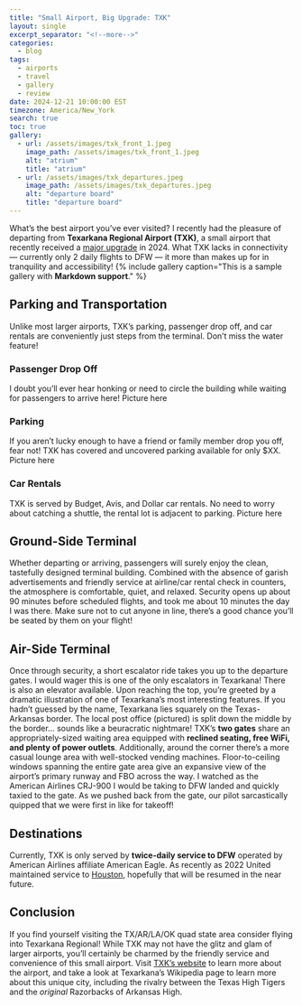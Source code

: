 ```yaml
---
title: "Small Airport, Big Upgrade: TXK"
layout: single
excerpt_separator: "<!--more-->"
categories:
  - blog
tags:
  - airports
  - travel
  - gallery
  - review
date: 2024-12-21 10:00:00 EST
timezone: America/New_York
search: true
toc: true
gallery:
  - url: /assets/images/txk_front_1.jpeg
    image_path: /assets/images/txk_front_1.jpeg
    alt: "atrium"
    title: "atrium"
  - url: /assets/images/txk_departures.jpeg
    image_path: /assets/images/txk_departures.jpeg
    alt: "departure board"
    title: "departure board"
---
```


What’s the best airport you’ve ever visited? I recently had the pleasure of departing from **Texarkana Regional Airport (TXK)**, a small airport that recently received a [major upgrade](https://flytxk.com/travelers/new-texarkana-regional-airport-terminal/) in 2024. What TXK lacks in connectivity — currently only 2 daily flights to DFW — it more than makes up for in tranquility and accessibility!
{% include gallery caption="This is a sample gallery with **Markdown support**." %}

## Parking and Transportation
Unlike most larger airports, TXK’s parking, passenger drop off, and car rentals are conveniently just steps from the terminal. Don’t miss the water feature!
### Passenger Drop Off
I doubt you’ll ever hear honking or need to circle the building while waiting for passengers to arrive here!
Picture here
### Parking
If you aren’t lucky enough to have a friend or family member drop you off, fear not! TXK has covered and uncovered parking available for only $XX.
Picture here
### Car Rentals
TXK is served by Budget, Avis, and Dollar car rentals. No need to worry about catching a shuttle, the rental lot is adjacent to parking.
Picture here

## Ground-Side Terminal
Whether departing or arriving, passengers will surely enjoy the clean, tastefully designed terminal building. Combined with the absence of garish advertisements and friendly service at airline/car rental check in counters, the atmosphere is comfortable, quiet, and relaxed.
Security opens up about 90 minutes before scheduled flights, and took me about 10 minutes the day I was there. Make sure not to cut anyone in line, there’s a good chance you’ll be seated by them on your flight!

## Air-Side Terminal
Once through security, a short escalator ride takes you up to the departure gates. I would wager this is one of the only escalators in Texarkana! There is also an elevator available. Upon reaching the top, you’re greeted by a dramatic illustration of one of Texarkana’s most interesting features. If you hadn’t guessed by the name, Texarkana lies squarely on the Texas-Arkansas border. The local post office (pictured) is split down the middle by the border… sounds like a beuracratic nightmare!
TXK’s **two gates** share an appropriately-sized waiting area equipped with **reclined seating, free WiFi, and plenty of power outlets**. Additionally, around the corner there’s a more casual lounge area with well-stocked vending machines. Floor-to-ceiling windows spanning the entire gate area give an expansive view of the airport’s primary runway and FBO across the way. I watched as the American Airlines CRJ-900 I would be taking to DFW landed and quickly taxied to the gate. As we pushed back from the gate, our pilot sarcastically quipped that we were first in like for takeoff!

## Destinations
Currently, TXK is only served by **twice-daily service to DFW** operated by American Airlines affiliate American Eagle. As recently as 2022 United maintained service to [Houston](https://www.arkansasonline.com/news/2022/jul/10/united-airlines-pulls-out-of-texarkana-airport/#:~:text=July%2010%2C%202022%20at%201%3A01%20a.m.&text=TEXARKANA%20%2D%2D%20After%20five%20months,6.), hopefully that will be resumed in the near future.

## Conclusion
If you find yourself visiting the TX/AR/LA/OK quad state area consider flying into Texarkana Regional! While TXK may not have the glitz and glam of larger airports, you’ll certainly be charmed by the friendly service and convenience of this small airport.
Visit [TXK’s website](https://flytxk.com) to learn more about the airport, and take a look at Texarkana’s Wikipedia page to learn more about this unique city, including the rivalry between the Texas High Tigers and the *original* Razorbacks of Arkansas High.